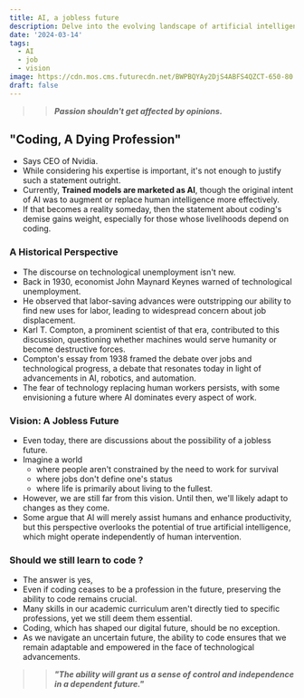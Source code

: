 ```yaml
---
title: AI, a jobless future
description: Delve into the evolving landscape of artificial intelligence and its potential impact on the job market.
date: '2024-03-14'
tags:
  - AI
  - job
  - vision
image: https://cdn.mos.cms.futurecdn.net/BWPBQYAy2DjS4ABFS4QZCT-650-80.jpg.webp
draft: false
---
```



>> ***Passion shouldn't get affected by opinions.***

## "Coding, A Dying Profession"

- Says CEO of Nvidia.
- While considering his expertise is important, it's not enough to justify such a statement outright.
- Currently, **Trained models are marketed as AI**, though the original intent of AI was to augment or replace human intelligence more effectively. 
- If that becomes a reality someday, then the statement about coding's demise gains weight, especially for those whose livelihoods depend on coding.

### A Historical Perspective

- The discourse on technological unemployment isn't new.
- Back in 1930, economist John Maynard Keynes warned of technological unemployment.
- He observed that labor-saving advances were outstripping our ability to find new uses for labor, leading to widespread concern about job displacement. 
- Karl T. Compton, a prominent scientist of that era, contributed to this discussion, questioning whether machines would serve humanity or become destructive forces.
- Compton's essay from 1938 framed the debate over jobs and technological progress, a debate that resonates today in light of advancements in AI, robotics, and automation. 
- The fear of technology replacing human workers persists, with some envisioning a future where AI dominates every aspect of work.

### Vision: A Jobless Future

- Even today, there are discussions about the possibility of a jobless future.
- Imagine a world
  - where people aren't constrained by the need to work for survival
  - where jobs don't define one's status
  - where life is primarily about living to the fullest.
- However, we are still far from this vision. Until then, we'll likely adapt to changes as they come. 
- Some argue that AI will merely assist humans and enhance productivity, but this perspective overlooks the potential of true artificial intelligence, which might operate independently of human intervention.

### Should we still learn to code ?

- The answer is yes,
- Even if coding ceases to be a profession in the future, preserving the ability to code remains crucial.
- Many skills in our academic curriculum aren't directly tied to specific professions, yet we still deem them essential. 
- Coding, which has shaped our digital future, should be no exception. 
- As we navigate an uncertain future, the ability to code ensures that we remain adaptable and empowered in the face of technological advancements.

>> ***"The ability will grant us a sense of control and independence in a dependent future."***
